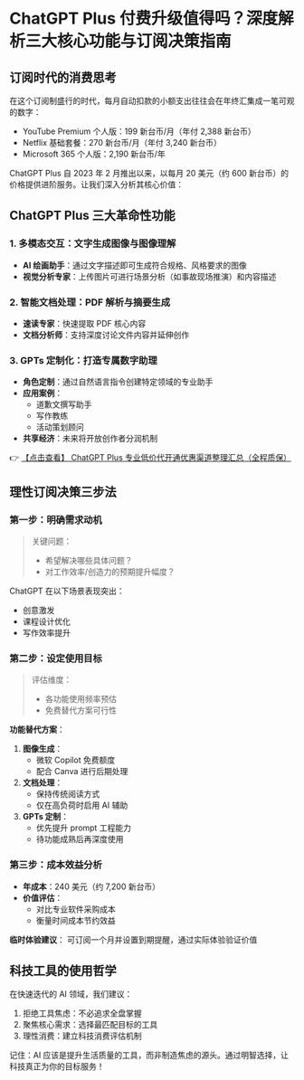# ChatGPT Plus 付费升级值得吗？深度解析三大核心功能与订阅决策指南

## 订阅时代的消费思考

在这个订阅制盛行的时代，每月自动扣款的小额支出往往会在年终汇集成一笔可观的数字：

- YouTube Premium 个人版：199 新台币/月（年付 2,388 新台币）
- Netflix 基础套餐：270 新台币/月（年付 3,240 新台币）
- Microsoft 365 个人版：2,190 新台币/年

ChatGPT Plus 自 2023 年 2 月推出以来，以每月 20 美元（约 600 新台币）的价格提供进阶服务。让我们深入分析其核心价值：

## ChatGPT Plus 三大革命性功能

### 1. 多模态交互：文字生成图像与图像理解
- **AI 绘画助手**：通过文字描述即可生成符合规格、风格要求的图像
- **视觉分析专家**：上传图片可进行场景分析（如事故现场推演）和内容描述

### 2. 智能文档处理：PDF 解析与摘要生成
- **速读专家**：快速提取 PDF 核心内容
- **文档分析师**：支持深度讨论文件内容并延伸创作

### 3. GPTs 定制化：打造专属数字助理
- **角色定制**：通过自然语言指令创建特定领域的专业助手
- **应用案例**：
  - 道歉文撰写助手
  - 写作教练
  - 活动策划顾问
- **共享经济**：未来将开放创作者分润机制

👉 [【点击查看】 ChatGPT Plus 专业低价代开通优惠渠道整理汇总（全程质保）](https://bit.ly/DaiKai)

## 理性订阅决策三步法

### 第一步：明确需求动机
> 关键问题：
> - 希望解决哪些具体问题？
> - 对工作效率/创造力的预期提升幅度？

ChatGPT 在以下场景表现突出：
- 创意激发
- 课程设计优化
- 写作效率提升

### 第二步：设定使用目标
> 评估维度：
> - 各功能使用频率预估
> - 免费替代方案可行性

**功能替代方案**：
1. **图像生成**：
   - 微软 Copilot 免费额度
   - 配合 Canva 进行后期处理
2. **文档处理**：
   - 保持传统阅读方式
   - 仅在高负荷时启用 AI 辅助
3. **GPTs 定制**：
   - 优先提升 prompt 工程能力
   - 待功能成熟后再深度使用

### 第三步：成本效益分析
- **年成本**：240 美元（约 7,200 新台币）
- **价值评估**：
  - 对比专业软件采购成本
  - 衡量时间成本节约效益

**临时体验建议**：
可订阅一个月并设置到期提醒，通过实际体验验证价值

## 科技工具的使用哲学

在快速迭代的 AI 领域，我们建议：
1. 拒绝工具焦虑：不必追求全盘掌握
2. 聚焦核心需求：选择最匹配目标的工具
3. 理性消费：建立科技消费评估机制

记住：AI 应该是提升生活质量的工具，而非制造焦虑的源头。通过明智选择，让科技真正为你的目标服务！